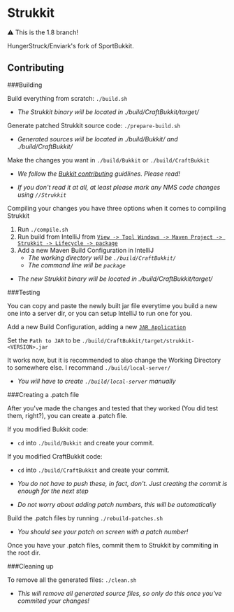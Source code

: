 Strukkit
===========

:warning: This is the 1.8 branch!

HungerStruck/Enviark's fork of SportBukkit.

Contributing
------------

###Building

Build everything from scratch: `./build.sh`

- *The Strukkit binary will be located in ./build/CraftBukkit/target/*

Generate patched Strukkit source code: `./prepare-build.sh`

- *Generated sources will be located in ./build/Bukkit/ and ./build/CraftBukkit/*

Make the changes you want in `./build/Bukkit` or `./build/CraftBukkit`

- *We follow the [Bukkit contributing](https://github.com/Bukkit/Bukkit/blob/master/CONTRIBUTING.md) guidlines. Please read!*

- *If you don't read it at all, at least please mark any NMS code changes using `//Strukkit`*

Compiling your changes you have three options when it comes to compiling Strukkit

1. Run `./compile.sh`
2. Run build from IntelliJ from [`View -> Tool Windows -> Maven Project -> Strukkit -> Lifecycle -> package`](http://i.imgur.com/c6wU0fK.png)
3. Add a new Maven Build Configuration in IntelliJ
    - *The working directory will be `./build/CraftBukkit/`*
    - *The command line will be `package`*

- *The new Strukkit binary will be located in ./build/CraftBukkit/target/*

###Testing

You can copy and paste the newly built jar file everytime you build a new one into a server dir, or you can setup IntelliJ to run one for you. 

Add a new Build Configuration, adding a new [`JAR Application`](http://i.imgur.com/bXJzpBq.png)

Set the `Path to JAR` to be `./build/CraftBukkit/target/strukkit-<VERSION>.jar`

It works now, but it is recommended to also change the Working Directory to somewhere else. I recommand `./build/local-server/`

- *You will have to create `./build/local-server` manually*

###Creating a .patch file

After you've made the changes and tested that they worked (You did test them, right?), you can create a .patch file.

If you modified Bukkit code:
- `cd` into `./build/Bukkit` and create your commit.

If you modified CraftBukkit code:
- `cd` into `./build/CraftBukkit` and create your commit.

- *You do not have to push these, in fact, don't. Just creating the commit is enough for the next step*

- *Do not worry about adding patch numbers, this will be automatically* 

Build the .patch files by running `./rebuild-patches.sh`

- *You should see your patch on screen with a patch number!*

Once you have your .patch files, commit them to Strukkit by commiting in the root dir.

###Cleaning up

To remove all the generated files: `./clean.sh`

- *This will remove all generated source files, so only do this once you've commited your changes!*
